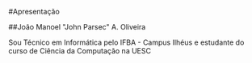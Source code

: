 #Apresentação

##João Manoel "John Parsec" A. Oliveira

Sou Técnico em Informática pelo IFBA - Campus Ilhéus e estudante do curso de Ciência da Computação na UESC 